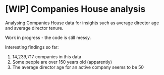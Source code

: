# [WIP] Companies House analysis

Analysing Companies House data for insights such as average director age and average director tenure.

Work in progress - the code is still messy.

Interesting findings so far:
1. 14,239,717 companies in this data
2. Some people are over 150 years old (apparently)
3. The average director age for an active company seems to be 50
